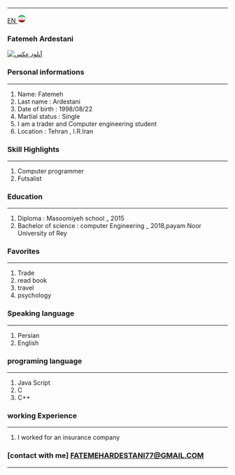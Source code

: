 
---
[EN](index.md)<a class="pt-trigger" href="index" data-animation="62"> <img src="img/Iran.png" width="20" height="20"/></a>

### Fatemeh Ardestani
<a href="https://uupload.ir/" target="_blank"><img src="https://uupload.ir/files/nyu1_۲۰۲۱۰۱۱۱_۲۰۴۸۴۲.jpg" border="0" alt="آپلود عکس" /></a>

### Personal informations

---
<ol>
  <li> Name: Fatemeh</li>
  <li> Last name : Ardestani</li>
  <li> Date of birth : 1998/08/22</li>
  <li> Martial status : Single</li>
  <li> I am a trader and Computer engineering student</li>
  <li> Location : Tehran , I.R.Iran</li>
</ol>


### Skill Highlights

---
<ol>
  <li> Computer programmer</li>
  <li>Futsalist</li>
</ol>

### Education

---
<ol>
<li> Diploma : Masoomiyeh school
  _ 2015</li>
<li> Bachelor of science : computer Engineering
  _ 2018,payam Noor University of Rey </li>
</ol>

### Favorites

---
<ol>
  <li> Trade</li>
  <li> read book</li>
  <li> travel </li>
  <li> psychology</li>
</ol>

### Speaking language

---
<ol> 
  <li> Persian</li>
  <li> English</li>
</ol>

### programing language

---
<ol>
 <li> Java Script</li>
 <li> C</li>
 <li> C++</li>
</ol>

### working Experience

---
<ol>
  <li> I worked for an insurance company </li>
</ol>

### [contact with me] FATEMEHARDESTANI77@GMAIL.COM


--- 

